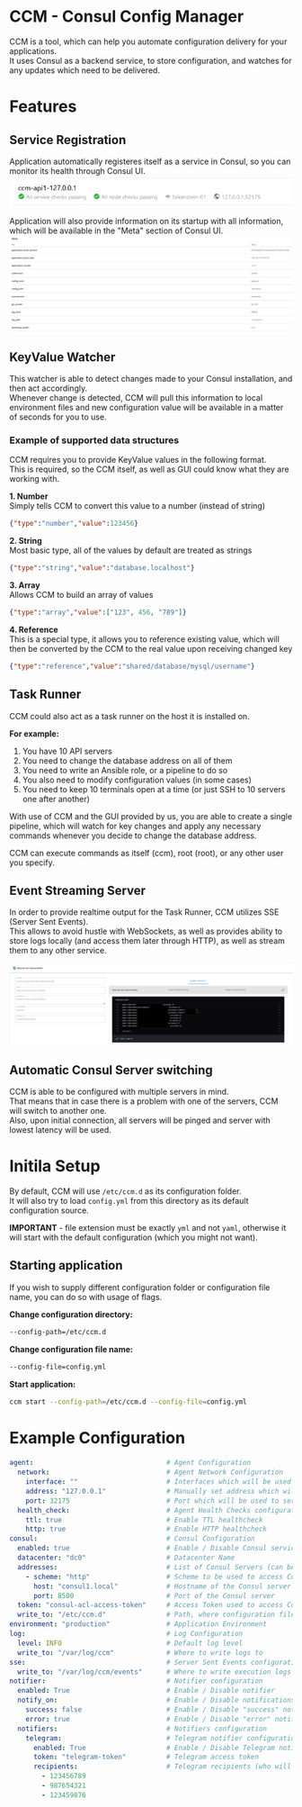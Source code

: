 # CCM - Consul Config Manager

CCM is a tool, which can help you automate configuration delivery for your applications.  
It uses Consul as a backend service, to store configuration, and watches for any updates which need to be delivered.

# Features

## Service Registration
Application automatically registeres itself as a service in Consul, so you can monitor its health through Consul UI.  
![Application Service](https://raw.githubusercontent.com/leads-su/consul-config-manager/main/docs/images/service.png)

Application will also provide information on its startup with all information, which will be available in the "Meta" section of Consul UI.  
![Application Meta](https://raw.githubusercontent.com/leads-su/consul-config-manager/main/docs/images/meta.png)

## KeyValue Watcher

This watcher is able to detect changes made to your Consul installation, and then act accordingly.  
Whenever change is detected, CCM will pull this information to local environment files and new configuration value will be available in a matter of seconds for you to use.

### Example of supported data structures
CCM requires you to provide KeyValue values in the following format.  
This is required, so the CCM itself, as well as GUI could know what they are working with.

**1. Number**  
Simply tells CCM to convert this value to a number (instead of string)
```json
{"type":"number","value":123456}
```
**2. String**  
Most basic type, all of the values by default are treated as strings
```json
{"type":"string","value":"database.localhost"}
```
**3. Array**  
Allows CCM to build an array of values
```json
{"type":"array","value":["123", 456, "789"]}
```
**4. Reference**  
This is a special type, it allows you to reference existing value, which will then be converted by the CCM to the real value upon receiving changed key
```json
{"type":"reference","value":"shared/database/mysql/username"}
```

## Task Runner
CCM could also act as a task runner on the host it is installed on.  

**For example:**
1. You have 10 API servers
2. You need to change the database address on all of them
3. You need to write an Ansible role, or a pipeline to do so
4. You also need to modify configuration values (in some cases)
5. You need to keep 10 terminals open at a time (or just SSH to 10 servers one after another)

With use of CCM and the GUI provided by us, you are able to create a single pipeline, which will watch for key changes and apply any necessary commands whenever you decide to change the database address.

CCM can execute commands as itself (ccm), root (root), or any other user you specify.

## Event Streaming Server
In order to provide realtime output for the Task Runner, CCM utilizes SSE (Server Sent Events).   
This allows to avoid hustle with WebSockets, as well as provides ability to store logs locally (and access them later through HTTP), as well as stream them to any other service.

![Event Streaming Server](https://raw.githubusercontent.com/leads-su/consul-config-manager/main/docs/images/realtime_log.png)

## Automatic Consul Server switching
CCM is able to be configured with multiple servers in mind.  
That means that in case there is a problem with one of the servers, CCM will switch to another one.  
Also, upon initial connection, all servers will be pinged and server with lowest latency will be used.

# Initila Setup

By default, CCM will use `/etc/ccm.d` as its configuration folder.  
It will also try to load `config.yml` from this directory as its default configuration source.  

**IMPORTANT** - file extension must be exactly `yml` and not `yaml`, otherwise it will start with the default configuration (which you might not want).

## Starting application

If you wish to supply different configuration folder or configuration file name, you can do so with usage of flags.

**Change configuration directory:**
```bash
--config-path=/etc/ccm.d
```

**Change configuration file name:**
```bash
--config-file=config.yml
```

**Start application:**
```bash
ccm start --config-path=/etc/ccm.d --config-file=config.yml
```


# Example Configuration
```yaml
agent:                                 # Agent Configuration
  network:                             # Agent Network Configuration
    interface: ""                      # Interfaces which will be used to obtain IP address (if "address" is empty)
    address: "127.0.0.1"               # Manually set address which will be visible in Consul for this CCM instance
    port: 32175                        # Port which will be used to serve metrics + SSE events
  health_check:                        # Agent Health Checks configuration
    ttl: true                          # Enable TTL healthcheck
    http: true                         # Enable HTTP healthcheck
consul:                                # Consul Configuration
  enabled: true                        # Enable / Disable Consul service
  datacenter: "dc0"                    # Datacenter Name
  addresses:                           # List of Consul Servers (can be many)
    - scheme: "http"                   # Scheme to be used to access Consul API
      host: "consul1.local"            # Hostname of the Consul server
      port: 8500                       # Port of the Consul server
  token: "consul-acl-access-token"     # Access Token used to access Consul server
  write_to: "/etc/ccm.d"               # Path, where configuration files will be written
environment: "production"              # Application Environment
log:                                   # Log Configuration
  level: INFO                          # Default log level
  write_to: "/var/log/ccm"             # Where to write logs to
sse:                                   # Server Sent Events configuration
  write_to: "/var/log/ccm/events"      # Where to write execution logs
notifier:                              # Notifier configuration
  enabled: True                        # Enable / Disable notifier
  notify_on:                           # Enable / Disable notifications by type
    success: false                     # Enable / Disable "success" notifications
    error: true                        # Enable / Disable "error" notifications
  notifiers:                           # Notifiers configuration
    telegram:                          # Telegram notifier configuration
      enabled: True                    # Enable / Disable Telegram notifier
      token: "telegram-token"          # Telegram access token
      recipients:                      # Telegram recipients (who will receive notifications)
        - 123456789
        - 987654321
        - 123459876
```